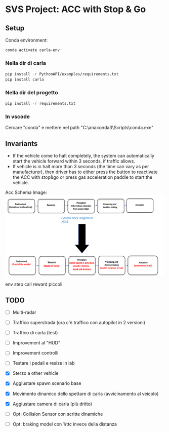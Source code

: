 # SVS Project: ACC with Stop & Go

## Setup

Conda environment:
```bash
conda activate carla-env
```
### Nella dir di carla
```bash
pip install -r PythonAPI/examples/requirements.txt
pip install carla
```
### Nella dir del progetto 
```bash
pip install -r requirements.txt
```
### In vscode

Cercare "conda" e mettere nel path "C:\anaconda3\Scripts\conda.exe"

## Invariants
- If the vehicle come to halt completely, the system can automatically start the vehicle forward within 3 seconds, if traffic allows.
- If vehicle is in halt more than 3 seconds (the time can vary as per manufacturer), then driver has to either press the button to reactivate the ACC with stop&go or press gas acceleration paddle to start the vehicle.

Acc Schema Image:
  <a href="">
    <img src="imgs/acc-schema.png" alt="Schema" width="auto" height="256" />
  </a>

env step call
reward piccoli



## TODO
- [ ] Multi-radar
- [ ] Traffico superstrada (ora c'è traffico con autopilot in 2 versioni)
- [ ] Traffico di carla (test)
- [ ] Improvement al "HUD"
- [ ] Improvement controlli
- [ ] Testare i pedali e resize in lab
- [x] Sterzo a other vehicle
- [x] Aggiustare spawn scenario base
- [x] Movimento dinamico dello spettare di carla (avvicinamento al veicolo)
- [x] Aggiustare camera di carla (più dritto)
- [ ] Opt: Collision Sensor con scritte dinamiche
- [ ] Opt: braking model con 1/ttc invece della distanza

